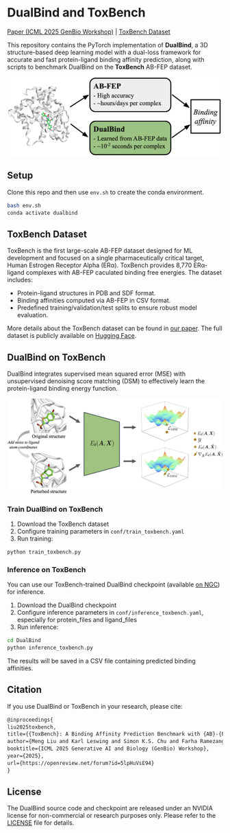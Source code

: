 # DualBind and ToxBench
[Paper (ICML 2025 GenBio Workshop)](https://arxiv.org/abs/2507.08966) | [ToxBench Dataset](https://huggingface.co/datasets/karlleswing/toxbench)

This repository contains the PyTorch implementation of **DualBind**, a 3D structure-based deep learning model with a dual-loss framework for accurate and fast protein-ligand binding affinity prediction, along with scripts to benchmark DualBind on the **ToxBench** AB-FEP dataset.

<p align="center">
<img src="./assets/toxbench_task.png" width="500"/>
</p>


## Setup

Clone this repo and then use `env.sh` to create the conda environment.
```bash
bash env.sh
conda activate dualbind
```

## ToxBench Dataset
ToxBench is the first large-scale AB-FEP dataset designed for ML development and focused on a single pharmaceutically critical target, Human Estrogen Receptor Alpha (ERα). ToxBench provides 8,770 ERα-ligand complexes with AB-FEP caculated binding free energies. The dataset includes:

- Protein-ligand structures in PDB and SDF format.
- Binding affinities computed via AB-FEP in CSV format.
- Predefined training/validation/test splits to ensure robust model evaluation.

More details about the ToxBench dataset can be found in [our paper](https://arxiv.org/abs/2507.08966). The full dataset is publicly available on [Hugging Face](https://huggingface.co/datasets/karlleswing/toxbench).


## DualBind on ToxBench
DualBind integrates supervised mean squared error (MSE) with unsupervised denoising score matching (DSM) to effectively learn the protein-ligand binding energy function.
<p align="center">
<img src="./assets/DualBind.png" width="600"/>
</p>


### Train DualBind on ToxBench

1. Download the ToxBench dataset
2. Configure training parameters in `conf/train_toxbench.yaml`
3. Run training:
```bash
python train_toxbench.py
```

### Inference on ToxBench
You can use our ToxBench-trained DualBind checkpoint (available [on NGC](https://catalog.ngc.nvidia.com/orgs/nvidia/teams/clara/resources/dualbind_v1_toxbench)) for inference.

1. Download the DualBind checkpoint
2. Configure inference parameters in `conf/inference_toxbench.yaml`, especially for protein_files and ligand_files
3. Run inference:
```bash
cd DualBind
python inference_toxbench.py
```
The results will be saved in a CSV file containing predicted binding affinities.


## Citation

If you use DualBind or ToxBench in your research, please cite:

```latex
@inproceedings{
liu2025toxbench,
title={{ToxBench}: A Binding Affinity Prediction Benchmark with {AB}-{FEP}-Calculated Labels for Human Estrogen Receptor Alpha},
author={Meng Liu and Karl Leswing and Simon K.S. Chu and Farha Ramezanghorbani and Griffin Young and Gabriel Marques and Prerna Das and Anjali Panikar and Esther Jamir and Mohammed Sulaiman Shamsudeen and K. Shawn Watts and Ananya Sen and Hari Priya Devannagari and Edward B. Miller and Muyun Lihan and Howook Hwang and Janet Paulsen and Xin Yu and Kyle Gion and Timur Rvachov and Emine Kucukbenli and Saee Gopal Paliwal},
booktitle={ICML 2025 Generative AI and Biology (GenBio) Workshop},
year={2025},
url={https://openreview.net/forum?id=5lpHuVsE94}
}
```

## License

The DualBind source code and checkpoint are released under an NVIDIA license for non-commercial or research purposes only. Please refer to the [LICENSE](./LICENSE) file for details. 

